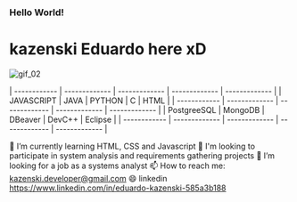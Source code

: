 ### Hello World!
# kazenski Eduardo here xD

![gif_02](https://user-images.githubusercontent.com/56809101/116171413-1b3f8e80-a6df-11eb-9cdd-41c77f824b32.gif)

| ------------ | ------------- | ------------- | ------------- | ------------- |
| JAVASCRIPT | JAVA | PYTHON | C | HTML | 
| ------------ | ------------- | ------------- | ------------- | ------------- |
| PostgreeSQL | MongoDB | DBeaver | DevC++ | Eclipse | 
| ------------ | ------------- | ------------- | ------------- | ------------- |

🌱 I’m currently learning HTML, CSS and Javascript
👯 I'm looking to participate in system analysis and requirements gathering projects
🔭 I’m looking for a job as a systems analyst
📫 How to reach me: kazenski.developer@gmail.com
😄 linkedin https://www.linkedin.com/in/eduardo-kazenski-585a3b188


<!--
**kazenski-dev/kazenski-dev** is a ✨ _special_ ✨ repository because its `README.md` (this file) appears on your GitHub profile.

Here are some ideas to get you started:

- 🔭 I’m currently working on ...
- 🌱 I’m currently learning ...
- 👯 I’m looking to collaborate on ...
- 🤔 I’m looking for help with ...
- 💬 Ask me about ...
- 📫 How to reach me: ...
- 😄 Pronouns: ...
- ⚡ Fun fact: ...
-->
